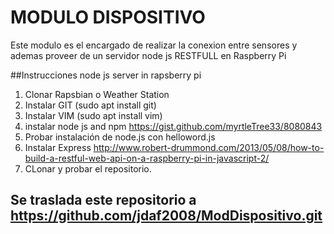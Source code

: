 
# MODULO DISPOSITIVO

Este modulo es el encargado de realizar la conexion entre sensores y ademas proveer de un servidor node js RESTFULL en Raspberry Pi


##Instrucciones node js server in rapsberry pi


1. Clonar Rapsbian o Weather Station
2. Instalar GIT (sudo apt install git)
3. Instalar VIM (sudo apt install vim)
4. instalar node js and npm https://gist.github.com/myrtleTree33/8080843
5. Probar instalación de node.js con helloword.js
6. Instalar Express http://www.robert-drummond.com/2013/05/08/how-to-build-a-restful-web-api-on-a-raspberry-pi-in-javascript-2/
7. CLonar y probar el repositorio.


## Se traslada este repositorio a https://github.com/jdaf2008/ModDispositivo.git 
